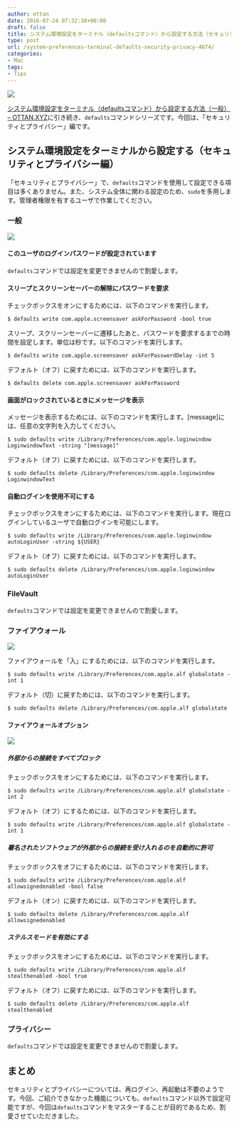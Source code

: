 ```yaml
---
author: ottan
date: 2016-07-24 07:32:38+00:00
draft: false
title: システム環境設定をターミナル（defaultsコマンド）から設定する方法（セキュリティとプライバシー）
type: post
url: /system-preferences-terminal-defaults-security-privacy-4674/
categories:
- Mac
tags:
- Tips
---
```


![](/uploads/2016/07/160723-5793034aea10a.jpg)






[システム環境設定をターミナル（defaultsコマンド）から設定する方法（一般） – OTTAN.XYZ](/system-preferences-terminal-defaults-2-4643/)に引き続き、`defaults`コマンドシリーズです。今回は、「セキュリティとプライバシー」編です。





## システム環境設定をターミナルから設定する（セキュリティとプライバシー編）





「セキュリティとプライバシー」で、`defaults`コマンドを使用して設定できる項目は多くありません。また、システム全体に関わる設定のため、`sudo`を多用します。管理者権限を有するユーザで作業してください。





### 一般





![](/uploads/2016/07/160724-57946be7d8b72.png)






#### このユーザのログインパスワードが設定されています





`defaults`コマンドでは設定を変更できませんので割愛します。





#### スリープとスクリーンセーバーの解除にパスワードを要求





チェックボックスをオンにするためには、以下のコマンドを実行します。




    
    $ defaults write com.apple.screensaver askForPassword -bool true





スリープ、スクリーンセーバーに遷移したあと、パスワードを要求するまでの時間を設定します。単位は秒です。以下のコマンドを実行します。




    
    $ defaults write com.apple.screensaver askForPasswordDelay -int 5





デフォルト（オフ）に戻すためには、以下のコマンドを実行します。




    
    $ defaults delete com.apple.screensaver askForPassword





#### 画面がロックされているときにメッセージを表示





メッセージを表示するためには、以下のコマンドを実行します。[message]には、任意の文字列を入力してください。




    
    $ sudo defaults write /Library/Preferences/com.apple.loginwindow LoginwindowText -string "[message]"





デフォルト（オフ）に戻すためには、以下のコマンドを実行します。




    
    $ sudo defaults delete /Library/Preferences/com.apple.loginwindow LoginwindowText





#### 自動ログインを使用不可にする





チェックボックスをオンにするためには、以下のコマンドを実行します。現在ログインしているユーザで自動ログインを可能にします。




    
    $ sudo defaults write /Library/Preferences/com.apple.loginwindow autoLoginUser -string ${USER}





デフォルト（オフ）に戻すためには、以下のコマンドを実行します。




    
    $ sudo defaults delete /Library/Preferences/com.apple.loginwindow autoLoginUser





### FileVault





`defaults`コマンドでは設定を変更できませんので割愛します。





### ファイアウォール





![](/uploads/2016/07/160724-57946dc61cbe7.png)






ファイアウォールを「入」にするためには、以下のコマンドを実行します。




    
    $ sudo defaults write /Library/Preferences/com.apple.alf globalstate -int 1





デフォルト（切）に戻すためには、以下のコマンドを実行します。




    
    $ sudo defaults delete /Library/Preferences/com.apple.alf globalstate





#### ファイアウォールオプション





![](/uploads/2016/07/160724-57946e009681d.png)






##### 外部からの接続をすべてブロック





チェックボックスをオンにするためには、以下のコマンドを実行します。




    
    $ sudo defaults write /Library/Preferences/com.apple.alf globalstate -int 2





デフォルト（オフ）にするためには、以下のコマンドを実行します。




    
    $ sudo defaults write /Library/Preferences/com.apple.alf globalstate -int 1





##### 署名されたソフトウェアが外部からの接続を受け入れるのを自動的に許可





チェックボックスをオフにするためには、以下のコマンドを実行します。




    
    $ sudo defaults write /Library/Preferences/com.apple.alf allowsignedenabled -bool false





デフォルト（オン）に戻すためには、以下のコマンドを実行します。




    
    $ sudo defaults delete /Library/Preferences/com.apple.alf allowsignedenabled





##### ステルスモードを有効にする





チェックボックスをオンにするためには、以下のコマンドを実行します。




    
    $ sudo defaults write /Library/Preferences/com.apple.alf stealthenabled -bool true





デフォルト（オフ）に戻すためには、以下のコマンドを実行します。




    
    $ sudo defaults delete /Library/Preferences/com.apple.alf stealthenabled





### プライバシー





`defaults`コマンドでは設定を変更できませんので割愛します。





## まとめ





セキュリティとプライバシーについては、再ログイン、再起動は不要のようです。今回、ご紹介できなかった機能についても、`defaults`コマンド以外で設定可能ですが、今回は`defaults`コマンドをマスターすることが目的であるため、割愛させていただきました。
